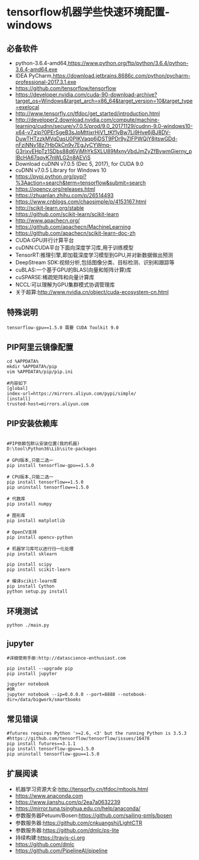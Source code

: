 
# tensorflow机器学些快速环境配置-windows

## 必备软件
- python-3.6.4-amd64,https://www.python.org/ftp/python/3.6.4/python-3.6.4-amd64.exe
- IDEA PyCharm,https://download.jetbrains.8686c.com/python/pycharm-professional-2017.3.1.exe
- https://github.com/tensorflow/tensorflow
- https://developer.nvidia.com/cuda-90-download-archive?target_os=Windows&target_arch=x86_64&target_version=10&target_type=exelocal
- http://www.tensorfly.cn/tfdoc/get_started/introduction.html
- http://developer2.download.nvidia.com/compute/machine-learning/cudnn/secure/v7.0.5/prod/9.0_20171129/cudnn-9.0-windows10-x64-v7.zip?0PErSgeB3sJpMttjxrHjV1_tKf1yBw7Li9Hve6jBJ8DV-DuwTHTzzkMVqDasU0PIKVaqp6jDST9PDr9yZIFPWQjY8jtswGDd-nFziNNv18z7HbOkCn9v7EgJyCYWmq-G3rixvEHpTz1SDbs88d6VjMhYkSXLU89MxnyVbdJmZyZfBvwmGjerny_plBcHA67qqyK7nWLG2n8AEViS
- Download cuDNN v7.0.5 (Dec 5, 2017), for CUDA 9.0
- cuDNN v7.0.5 Library for Windows 10
- https://pypi.python.org/pypi?%3Aaction=search&term=tensorflow&submit=search
- https://opencv.org/releases.html
- https://zhuanlan.zhihu.com/p/26514493
- https://www.cnblogs.com/chaosimple/p/4153167.html
- http://scikit-learn.org/stable
- https://github.com/scikit-learn/scikit-learn
- http://www.apachecn.org/
- https://github.com/apachecn/MachineLearning
- https://github.com/apachecn/scikit-learn-doc-zh
- CUDA:GPU并行计算平台
- cuDNN:CUDA平台下面向深度学习库,用于训练模型
- TensorRT:推理引擎,即加载深度学习模型到GPU,并对新数据做出预测
- DeepStream SDK:视频分析,包括图像分类、目标检测、识别和跟踪等
- cuBLAS:一个基于GPU的BLAS(向量和矩阵计算)库
- cuSPARSE:稀疏矩阵和向量计算库
- NCCL:可以理解为GPU集群模式协调管理库
- 关于超算:http://www.nvidia.cn/object/cuda-ecosystem-cn.html

## 特殊说明
```
tensorflow-gpu==1.5.0 需要 CUDA Toolkit 9.0
```

## PIP阿里云镜像配置
```shell
cd %APPDATA%
mkdir %APPDATA%/pip
vim %APPDATA%/pip/pip.ini

#内容如下
[global]
index-url=https://mirrors.aliyun.com/pypi/simple/
[install]
trusted-host=mirrors.aliyun.com
```

## PIP安装依赖库
```shell

#PIP依赖包默认安装位置(我的机器)
D:\tool\Python36\Lib\site-packages

# GPU版本,只能二选一
pip install tensorflow-gpu==1.5.0

# CPU版本,只能二选一
pip install tensorflow==1.5.0
pip uninstall tensorflow==1.5.0

# 代数库
pip install numpy

# 图形库
pip install matplotlib

# OpenCV支持
pip install opencv-python

# 机器学习库可以进行归一化处理
pip install sklearn

pip install scipy
pip install scikit-learn

# 编译scikit-learn库
pip install Cython
python setup.py install
```

## 环境测试
```shell
python ./main.py
```

## jupyter
```shell
#详细使用手册:http://datascience-enthusiast.com

pip install --upgrade pip
pip install jupyter

jupyter notebook
#OR
jupyter notebook --ip=0.0.0.0 --port=8888 --notebook-dir=/data/bigwork/smartbooks

```

## 常见错误
```
#futures requires Python '>=2.6, <3' but the running Python is 3.5.3
#https://github.com/tensorflow/tensorflow/issues/16478
pip install futures==3.1.1
pip install tensorflow-gpu==1.5.0
pip uninstall tensorflow-gpu==1.5.0
```

## 扩展阅读
- 机器学习资源大全:http://tensorfly.cn/tfdoc/mltools.html
- https://www.anaconda.com
- https://www.jianshu.com/p/2ea7a0632239
- https://mirror.tuna.tsinghua.edu.cn/help/anaconda/
- 参数服务器Petuum/Bosen:https://github.com/sailing-pmls/bosen
- 参数服务器:https://github.com/cnkuangshi/LightCTR
- 参数服务器:https://github.com/dmlc/ps-lite
- 持续构建:https://travis-ci.org
- https://github.com/dmlc
- https://github.com/PipelineAI/pipeline

